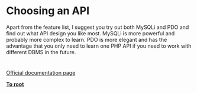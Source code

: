 # Choosing an API



Apart from the feature list, I suggest you try out both MySQLi and PDO and find out what API design you like most. MySQLi is more powerful and probably more complex to learn. PDO is more elegant and has the advantage that you only need to learn one PHP API if you need to work with different DBMS in the future.  

#

[Official documentation page](https://www.php.net/manual/en/mysqlinfo.api.choosing.php)

**[To root](/README.md)**